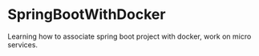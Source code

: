 # SpringBootWithDocker
Learning how to associate spring boot project with docker, work on micro services.
